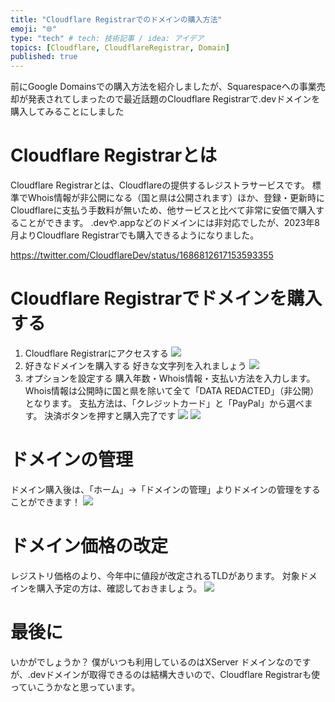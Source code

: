 ```yaml
---
title: "Cloudflare Registrarでのドメインの購入方法"
emoji: "🌐"
type: "tech" # tech: 技術記事 / idea: アイデア
topics: [Cloudflare, CloudflareRegistrar, Domain]
published: true
---
```


前にGoogle Domainsでの購入方法を紹介しましたが、Squarespaceへの事業売却が発表されてしまったので最近話題のCloudflare Registrarで.devドメインを購入してみることにしました
# Cloudflare Registrarとは
Cloudflare Registrarとは、Cloudflareの提供するレジストラサービスです。
標準でWhois情報が非公開になる（国と県は公開されます）ほか、登録・更新時にCloudflareに支払う手数料が無いため、他サービスと比べて非常に安価で購入することができます。
.devや.appなどのドメインには非対応でしたが、2023年8月よりCloudflare Registrarでも購入できるようになりました。

https://twitter.com/CloudflareDev/status/1686812617153593355

# Cloudflare Registrarでドメインを購入する
1. Cloudflare Registrarにアクセスする
![](/images/276b36caf55776/1.png)
2. 好きなドメインを購入する
好きな文字列を入れましょう
![](/images/276b36caf55776/2.png)
3. オプションを設定する
購入年数・Whois情報・支払い方法を入力します。
Whois情報は公開時に国と県を除いて全て「DATA REDACTED」（非公開）となります。
支払方法は、「クレジットカード」と「PayPal」から選べます。
決済ボタンを押すと購入完了です
![](/images/276b36caf55776/3.png)
![](/images/276b36caf55776/4.png)

# ドメインの管理
ドメイン購入後は、「ホーム」→「ドメインの管理」よりドメインの管理をすることができます！
![](/images/276b36caf55776/5.png)

# ドメイン価格の改定
レジストリ価格のより、今年中に値段が改定されるTLDがあります。
対象ドメインを購入予定の方は、確認しておきましょう。
![](/images/276b36caf55776/6.png)

# 最後に
いかがでしょうか？
僕がいつも利用しているのはXServer ドメインなのですが、.devドメインが取得できるのは結構大きいので、Cloudflare Registrarも使っていこうかなと思っています。